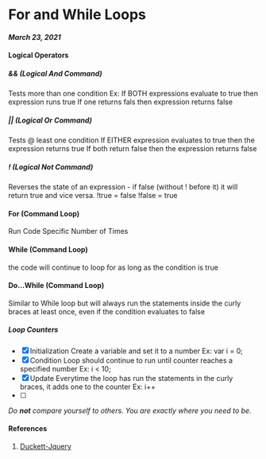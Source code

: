 # For and While Loops
#### *March 23, 2021*


#### Logical Operators

##### && (Logical And Command)
Tests more than one condition
Ex:
If BOTH expressions evaluate to true then expression runs true
If one returns fals then expression returns false
##### || (Logical Or Command)
Tests @ least one condition
If EITHER expression evaluates to true then the expression returns true
If both return false then the expression returns false
##### ! (Logical Not Command)
Reverses the state of an expression - if false (without ! before it) it will return true and vice versa.
!true = false
!false = true


#### For (Command Loop)
Run Code Specific Number of Times

#### While (Command Loop)
the code will continue to loop for as long as the condition is true

#### Do...While (Command Loop)
Similar to While loop but will always run the statements inside the curly braces at least once, even if the condition evaluates to false


##### Loop Counters
- [x] Initialization
Create a variable and set it to a number
Ex: var i = 0;
- [x] Condition
Loop should continue to run until counter reaches  a specified number
Ex: i < 10;
- [x] Update
Everytime the loop has run the statements in the curly braces, it adds one to the counter
Ex: i++
- [ ] 
_Do **not** compare yourself to others. You are exactly where you need to be._

#### References
1. [Duckett-Jquery](https://acanady.github.io/textbooks/Duckett_Javascript_Jquery.pdf)